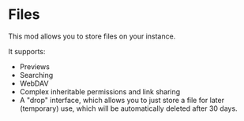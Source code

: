# Files

This mod allows you to store files on your instance.

It supports:
- Previews
- Searching
- WebDAV
- Complex inheritable permissions and link sharing
- A "drop" interface, which allows you to just store a file for later (temporary) use, which will be automatically deleted after 30 days.
